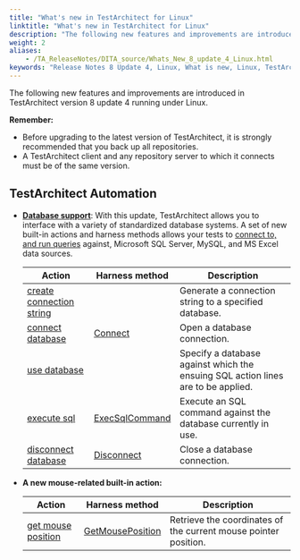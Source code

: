 ```yaml
--- 
title: "What's new in TestArchitect for Linux"
linktitle: "What's new in TestArchitect for Linux"
description: "The following new features and improvements are introduced in TestArchitect version 8 update 4 running under Linux."
weight: 2
aliases: 
    - /TA_ReleaseNotes/DITA_source/Whats_New_8_update_4_Linux.html
keywords: "Release Notes 8 Update 4, Linux, What is new, Linux, TestArchitect 8 Update 4, TestArchitect 8 Update 4, what is new, Linux"
---
```


The following new features and improvements are introduced in TestArchitect version 8 update 4 running under Linux.

**Remember:**

-   Before upgrading to the latest version of TestArchitect, it is strongly recommended that you back up all repositories.
-   A TestArchitect client and any repository server to which it connects must be of the same version.

## TestArchitect Automation

-   [**Database support**](/TA_Automation/Topics/aut_app_testing_Database_apps.html): With this update, TestArchitect allows you to interface with a variety of standardized database systems. A set of new built-in actions and harness methods allows your tests to [connect to, and run queries](/TA_Automation/Topics/aut_app_testing_Database_apps.html) against, Microsoft SQL Server, MySQL, and MS Excel data sources.

    |Action|Harness method|Description|
    |------|--------------|-----------|
    |[create connection string](/TA_Automation/Topics/bia_create_connection_string.html)| |Generate a connection string to a specified database.|
    |[connect database](/TA_Automation/Topics/bia_connect_database.html)|[Connect](/TA_Automation/Topics/abt_Connect.html)|Open a database connection.|
    |[use database](/TA_Automation/Topics/bia_use_database.html)| |Specify a database against which the ensuing SQL action lines are to be applied.|
    |[execute sql](/TA_Automation/Topics/bia_execute_sql.html)|[ExecSqlCommand](/TA_Automation/Topics/abt_Execute_Sql_Command.html)|Execute an SQL command against the database currently in use.|
    |[disconnect database](/TA_Automation/Topics/bia_disconnect_database.html)|[Disconnect](/TA_Automation/Topics/abt_Disconnect.html)|Close a database connection.|

-   **A new mouse-related built-in action:**

    |Action|Harness method|Description|
    |------|--------------|-----------|
    |[get mouse position](/TA_Automation/Topics/bia_get_mouse_position.html)|[GetMousePosition](/TA_Automation/Topics/abt_GetMousePosition.html)|Retrieve the coordinates of the current mouse pointer position.|



